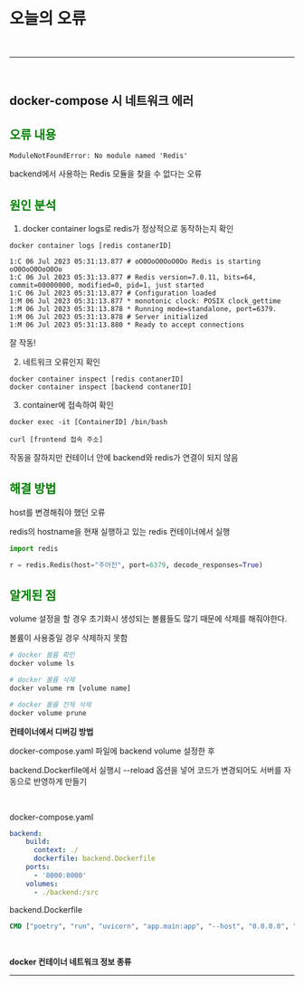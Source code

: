 # 오늘의 오류

<br>

---

<br>

## docker-compose 시 네트워크 에러


<h2 style="color: green">오류 내용</h2>

```
ModuleNotFoundError: No module named 'Redis'
```

backend에서 사용하는 Redis 모듈을 찾을 수 없다는 오류

<h2 style="color: green">원인 분석</h2>

1. docker container logs로 redis가 정상적으로 동작하는지 확인

```
docker container logs [redis contanerID]
```

```
1:C 06 Jul 2023 05:31:13.877 # oO0OoO0OoO0Oo Redis is starting oO0OoO0OoO0Oo
1:C 06 Jul 2023 05:31:13.877 # Redis version=7.0.11, bits=64, commit=00000000, modified=0, pid=1, just started
1:C 06 Jul 2023 05:31:13.877 # Configuration loaded
1:M 06 Jul 2023 05:31:13.877 * monotonic clock: POSIX clock_gettime
1:M 06 Jul 2023 05:31:13.878 * Running mode=standalone, port=6379.
1:M 06 Jul 2023 05:31:13.878 # Server initialized
1:M 06 Jul 2023 05:31:13.880 * Ready to accept connections
```

잘 작동!

2. 네트워크 오류인지 확인

```
docker container inspect [redis contanerID]
docker container inspect [backend contanerID]
```

3. container에 접속하여 확인

```
docker exec -it [ContainerID] /bin/bash

curl [frontend 접속 주소]
```
작동을 잘하지만 컨테이너 안에 backend와 redis가 연결이 되지 않음


<h2 style="color: green">해결 방법</h2>

host를 변경해줘야 했던 오류

redis의 hostname을 현재 실행하고 있는 redis 컨테이너에서 실행
```python
import redis

r = redis.Redis(host="주어진", port=6379, decode_responses=True)
```

<h2 style="color: green">알게된 점</h2>

volume 설정을 할 경우 초기화시 생성되는 볼륨들도 많기 때문에 삭제를 해줘야한다.

볼륨이 사용중일 경우 삭제하지 못함
```bash
# docker 볼륨 확인
docker volume ls

# docker 볼륨 삭제
docker volume rm [volume name]

# docker 볼륨 전체 삭제
docker volume prune
```

**컨테이너에서 디버깅 방법**

docker-compose.yaml 파일에 backend volume 설정한 후

backend.Dockerfile에서 실행시 --reload 옵션을 넣어 코드가 변경되어도 서버를 자동으로 반영하게 만들기

<br>

docker-compose.yaml
```yaml
backend:
    build:
      context: ./
      dockerfile: backend.Dockerfile
    ports:
      - '8000:8000'
    volumes:
      - ./backend:/src
```

backend.Dockerfile
```Dockerfile
CMD ["poetry", "run", "uvicorn", "app.main:app", "--host", "0.0.0.0", "--port", "8000", "--reload"]
```


<br>

**docker 컨테이너 네트워크 정보 종류**



---